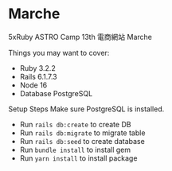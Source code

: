 # Marche

5xRuby ASTRO Camp 13th
電商網站 Marche

Things you may want to cover:

- Ruby 3.2.2
- Rails 6.1.7.3
- Node 16
- Database PostgreSQL

Setup Steps
Make sure PostgreSQL is installed.

- Run `rails db:create` to create DB
- Run `rails db:migrate` to migrate table
- Run `rails db:seed` to create database
- Run `bundle install` to install gem
- Run `yarn install` to install package
